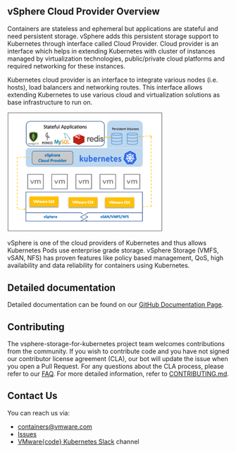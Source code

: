 ## vSphere Cloud Provider Overview
Containers are stateless and ephemeral but applications are stateful and need persistent storage. vSphere adds this persistent storage support to Kubernetes through interface called Cloud Provider. Cloud provider is an interface which helps in extending Kubernetes with cluster of instances managed by virtualization technologies, public/private cloud platforms and required networking for these instances.
  
Kubernetes cloud provider is an interface to integrate various nodes (i.e. hosts), load balancers and networking routes. This interface allows extending Kubernetes to use various cloud and virtualization solutions as base infrastructure to run on. 

<img src="documentation/images/vSphere.png" width="70%" height="70%"/>

vSphere is one of the cloud providers of Kubernetes and thus allows Kubernetes Pods use enterprise grade storage. vSphere Storage (VMFS, vSAN, NFS) has proven features like policy based management, QoS, high availability and data reliability for containers using Kubernetes.

## Detailed documentation

Detailed documentation can be found on our [GitHub Documentation Page](http://vmware.github.io/vsphere-storage-for-kubernetes/documentation/).

## Contributing

The vsphere-storage-for-kubernetes project team welcomes contributions from the community. If you wish to contribute code and you have not
signed our contributor license agreement (CLA), our bot will update the issue when you open a Pull Request. For any
questions about the CLA process, please refer to our [FAQ](https://cla.vmware.com/faq). For more detailed information,
refer to [CONTRIBUTING.md](CONTRIBUTING.md).


## Contact Us
You can reach us via:

* [containers@vmware.com](containers@vmware.com)
* [Issues](https://github.com/vmware/kubernetes/issues)
* [VMware{code} Kubernetes Slack](https://vmwarecode.slack.com/messages/kubernetes) channel

